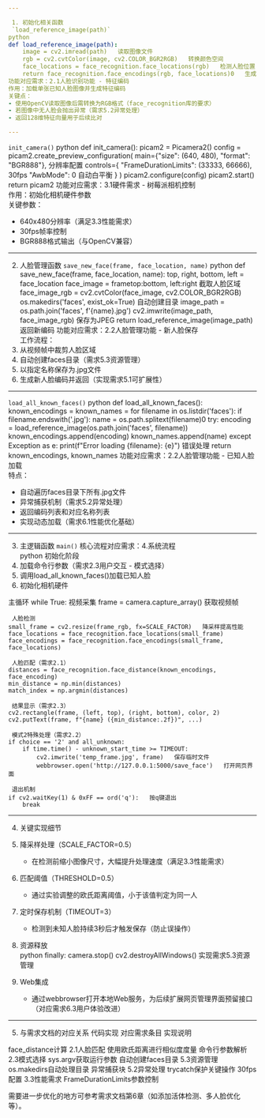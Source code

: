 ```yaml
---

 1. 初始化相关函数
 `load_reference_image(path)`
python
def load_reference_image(path):
    image = cv2.imread(path)   读取图像文件
    rgb = cv2.cvtColor(image, cv2.COLOR_BGR2RGB)   转换颜色空间
    face_locations = face_recognition.face_locations(rgb)   检测人脸位置
    return face_recognition.face_encodings(rgb, face_locations)0   生成128维特征编码
功能对应需求：2.1人脸识别功能 - 特征编码  
作用：加载单张已知人脸图像并生成特征编码  
关键点：  
- 使用OpenCV读取图像后需转换为RGB格式（face_recognition库的要求）  
- 若图像中无人脸会抛出异常（需求5.2异常处理）  
- 返回128维特征向量用于后续比对

---
```


 `init_camera()`
python
def init_camera():
    picam2 = Picamera2()
    config = picam2.create_preview_configuration(
        main={"size": (640, 480), "format": "BGR888"},   分辨率配置
        controls={
            "FrameDurationLimits": (33333, 66666),   30fps
            "AwbMode": 0   自动白平衡
        }
    )
    picam2.configure(config)
    picam2.start()
    return picam2
功能对应需求：3.1硬件需求 - 树莓派相机控制  
作用：初始化相机硬件参数  
关键参数：  
- 640x480分辨率（满足3.3性能需求）  
- 30fps帧率控制  
- BGR888格式输出（与OpenCV兼容）

---

 2. 人脸管理函数
 `save_new_face(frame, face_location, name)`
python
def save_new_face(frame, face_location, name):
    top, right, bottom, left = face_location
    face_image = frametop:bottom, left:right   截取人脸区域
    face_image_rgb = cv2.cvtColor(face_image, cv2.COLOR_BGR2RGB)
    os.makedirs('faces', exist_ok=True)   自动创建目录
    image_path = os.path.join('faces', f'{name}.jpg')
    cv2.imwrite(image_path, face_image_rgb)   保存为JPEG
    return load_reference_image(image_path)   返回新编码
功能对应需求：2.2人脸管理功能 - 新人脸保存  
工作流程：  
1. 从视频帧中裁剪人脸区域  
2. 自动创建faces目录（需求5.3资源管理）  
3. 以指定名称保存为.jpg文件  
4. 生成新人脸编码并返回（实现需求5.1可扩展性）

---

 `load_all_known_faces()`
python
def load_all_known_faces():
    known_encodings = 
    known_names = 
    for filename in os.listdir('faces'):
        if filename.endswith('.jpg'):
            name = os.path.splitext(filename)0
            try:
                encoding = load_reference_image(os.path.join('faces', filename))
                known_encodings.append(encoding)
                known_names.append(name)
            except Exception as e:
                print(f"Error loading {filename}: {e}")   错误处理
    return known_encodings, known_names
功能对应需求：2.2人脸管理功能 - 已知人脸加载  
特点：  
- 自动遍历faces目录下所有.jpg文件  
- 异常捕获机制（需求5.2异常处理）  
- 返回编码列表和对应名称列表  
- 实现动态加载（需求6.1性能优化基础）

---

 3. 主逻辑函数
 `main()`
核心流程对应需求：4.系统流程  
python
 初始化阶段
1. 加载命令行参数（需求2.3用户交互 - 模式选择）
2. 调用load_all_known_faces()加载已知人脸
3. 初始化相机硬件

 主循环
while True:
     视频采集
    frame = camera.capture_array()   获取视频帧
    
     人脸检测
    small_frame = cv2.resize(frame_rgb, fx=SCALE_FACTOR)   降采样提高性能
    face_locations = face_recognition.face_locations(small_frame)
    face_encodings = face_recognition.face_encodings(small_frame, face_locations)
    
     人脸匹配（需求2.1）
    distances = face_recognition.face_distance(known_encodings, face_encoding)
    min_distance = np.min(distances)
    match_index = np.argmin(distances)
    
     结果显示（需求2.3）
    cv2.rectangle(frame, (left, top), (right, bottom), color, 2)
    cv2.putText(frame, f"{name} ({min_distance:.2f})", ...)
    
     模式2特殊处理（需求2.2）
    if choice == '2' and all_unknown:
        if time.time() - unknown_start_time >= TIMEOUT:
            cv2.imwrite('temp_frame.jpg', frame)   保存临时文件
            webbrowser.open('http://127.0.0.1:5000/save_face')   打开网页界面
    
     退出机制
    if cv2.waitKey(1) & 0xFF == ord('q'):   按q键退出
        break

---

 4. 关键实现细节
1. 降采样处理（SCALE_FACTOR=0.5）  
   - 在检测前缩小图像尺寸，大幅提升处理速度（满足3.3性能需求）

2. 匹配阈值（THRESHOLD=0.5）  
   - 通过实验调整的欧氏距离阈值，小于该值判定为同一人

3. 定时保存机制（TIMEOUT=3）  
   - 检测到未知人脸持续3秒后才触发保存（防止误操作）

4. 资源释放  
   python
   finally:
       camera.stop()
       cv2.destroyAllWindows()   实现需求5.3资源管理

5. Web集成  
   - 通过webbrowser打开本地Web服务，为后续扩展网页管理界面预留接口（对应需求6.3用户体验改进）

---

 5. 与需求文档的对应关系
 代码实现  对应需求条目  实现说明 

 face_distance计算  2.1人脸匹配  使用欧氏距离进行相似度度量 
 命令行参数解析  2.3模式选择  sys.argv获取运行参数 
 自动创建faces目录  5.3资源管理  os.makedirs自动处理目录 
 异常捕获块  5.2异常处理  trycatch保护关键操作 
 30fps配置  3.3性能需求  FrameDurationLimits参数控制 

需要进一步优化的地方可参考需求文档第6章（如添加活体检测、多人脸优化等）。
